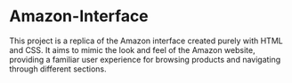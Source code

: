 # Amazon-Interface
This project is a replica of the Amazon interface created purely with HTML and CSS. It aims to mimic the look and feel of the Amazon website, providing a familiar user experience for browsing products and navigating through different sections.
